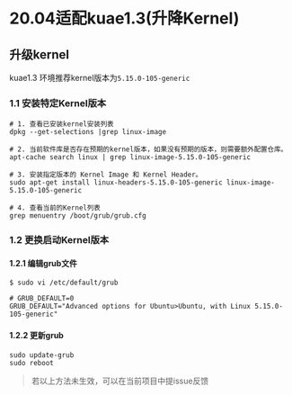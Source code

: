 # 20.04适配kuae1.3(升降Kernel)


## 升级kernel

kuae1.3 环境推荐kernel版本为`5.15.0-105-generic`

### 1.1 安装特定Kernel版本

```shell
# 1. 查看已安装kernel安装列表
dpkg --get-selections |grep linux-image

# 2. 当前软件库是否存在预期的kernel版本，如果没有预期的版本，则需要额外配置仓库。
apt-cache search linux | grep linux-image-5.15.0-105-generic

# 3. 安装指定版本的 Kernel Image 和 Kernel Header。
sudo apt-get install linux-headers-5.15.0-105-generic linux-image-5.15.0-105-generic

# 4. 查看当前的Kernel列表
grep menuentry /boot/grub/grub.cfg
```

### 1.2 更换启动Kernel版本

#### 1.2.1 编辑grub文件

```shell
$ sudo vi /etc/default/grub

# GRUB_DEFAULT=0
GRUB_DEFAULT="Advanced options for Ubuntu>Ubuntu, with Linux 5.15.0-105-generic"
```

#### 1.2.2 更新grub

```shell
sudo update-grub
sudo reboot
```
> 若以上方法未生效，可以在当前项目中提issue反馈